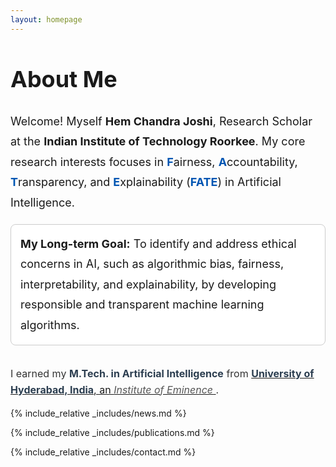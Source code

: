 ```yaml
---
layout: homepage
---
```


<h1 id="about-me" style="font-size: 36px; margin-bottom: 20px;">About Me</h1>

<p style="margin-top: 30px; font-size: 18px; line-height: 1.8;">
 Welcome! Myself <strong>Hem Chandra Joshi</strong>, Research Scholar at the <strong>Indian Institute of Technology Roorkee</strong>.  My core research interests focuses in 
  <strong style="color: #0056b3;">F</strong>airness, 
  <strong style="color: #0056b3;">A</strong>ccountability, 
  <strong style="color: #0056b3;">T</strong>ransparency, and 
  <strong style="color: #0056b3;">E</strong>xplainability 
  (<strong style="color: #0056b3;">FATE</strong>) in Artificial Intelligence.
</p>

<div style="background-color: white; border: 1px solid #ccc; padding: 15px; border-radius: 8px;">
  <p style="font-size: 18px; line-height: 1.8; margin: 0;">
    <strong>My Long-term Goal:</strong> To identify and address ethical concerns in AI, such as algorithmic bias, fairness, interpretability, and explainability, by developing responsible and transparent machine learning algorithms.
  </p>
</div>

<br>
<p style="font-size: 16px; color: #333; line-height: 1.6;">
  I earned my <strong style="color: #2c3e50;">M.Tech. in Artificial Intelligence</strong> from 
  <a href="https://uohyd.ac.in/" target="_blank">
    <strong style="color: #2c3e50;">University of Hyderabad, India</strong>, an 
    <em style="color: #555;">Institute of Eminence</em>
  </a>.
</p>

 {% include_relative _includes/news.md %}  

 {% include_relative _includes/publications.md %}  

{% include_relative _includes/contact.md %}
